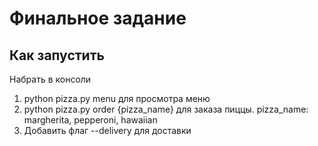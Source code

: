 # Финальное задание
## Как запустить
Набрать в консоли 
1. python pizza.py menu для просмотра меню
2. python pizza.py order {pizza_name} для заказа пиццы. pizza_name: margherita, pepperoni, hawaiian
3. Добавить флаг --delivery для доставки
